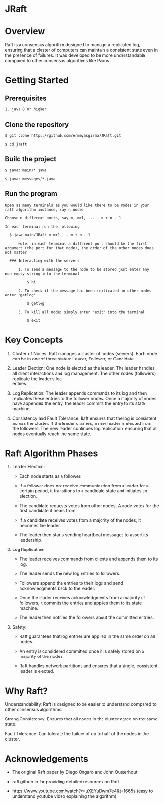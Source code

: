 # JRaft

# Overview
Raft is a consensus algorithm designed to manage a replicated log, ensuring that a cluster of computers can maintain a consistent state even in the presence of failures. It was developed to be more understandable compared to other consensus algorithms like Paxos.

# Getting Started

  ## Prerequisites

    1. java 8 or higher

  ##  Clone the repository

    $ git clone https://github.com/ermeyasgirma/JRaft.git

    $ cd jraft

  ##  Build the project 

    $ javac main/*.java

    $ javac messages/*.java

  ## Run the program

    Open as many terminals as you would like there to be nodes in your raft algorithm instance, say n nodes

    Choose n different ports, say m, m+1, ... , m + n - 1

    In each terminal run the following 

      $ java main/JRaft m m+1 ... m + n - 1

          Note: in each terminal a different port should be the first argument (the port for that node), the order of the other nodes does not matter

      ### Interacting with the servers

          1. To send a message to the node to be stored just enter any non-empty string into the terminal

              $ hi

          2. To check if the message has been replicated in other nodes enter "getlog"

              $ getlog

          3. To kill all nodes simply enter "exit" into the terminal

              $ exit

# Key Concepts
  1. Cluster of Nodes: Raft manages a cluster of nodes (servers). Each node can be in one of three states: Leader, Follower, or Candidate.

  2. Leader Election: One node is elected as the leader. The leader handles all client interactions and log management. The other nodes (followers) replicate the leader’s log       
     entries.

  3. Log Replication: The leader appends commands to its log and then replicates these entries to the follower nodes. Once a majority of nodes have appended the entry, the leader        commits the entry to its state machine.

  4. Consistency and Fault Tolerance: Raft ensures that the log is consistent across the cluster. If the leader crashes, a new leader is elected from the followers. The new leader       continues log replication, ensuring that all nodes eventually reach the same state.

# Raft Algorithm Phases
  1. Leader Election:

     - Each node starts as a follower.

     - If a follower does not receive communication from a leader for a certain period, it transitions to a candidate state and initiates an election.

     - The candidate requests votes from other nodes. A node votes for the first candidate it hears from.

     - If a candidate receives votes from a majority of the nodes, it becomes the leader.

     - The leader then starts sending heartbeat messages to assert its leadership.

  2. Log Replication:

     - The leader receives commands from clients and appends them to its log.

     - The leader sends the new log entries to followers.

     - Followers append the entries to their logs and send acknowledgments back to the leader.

     - Once the leader receives acknowledgments from a majority of followers, it commits the entries and applies them to its state machine.

     - The leader then notifies the followers about the committed entries.

  3. Safety:

     - Raft guarantees that log entries are applied in the same order on all nodes.

     - An entry is considered committed once it is safely stored on a majority of the nodes.

     - Raft handles network partitions and ensures that a single, consistent leader is elected.

# Why Raft? 

  Understandability: Raft is designed to be easier to understand compared to other consensus algorithms.

  Strong Consistency: Ensures that all nodes in the cluster agree on the same state.

  Fault Tolerance: Can tolerate the failure of up to half of the nodes in the cluster.


# Acknowledgements

  - The original Raft paper by Diego Ongaro and John Ousterhout

  - raft.github.io for providing detailed resources on Raft

  - https://www.youtube.com/watch?v=uXEYuDwm7e4&t=1665s (easy to understand youtube video explaining the algorithm)
